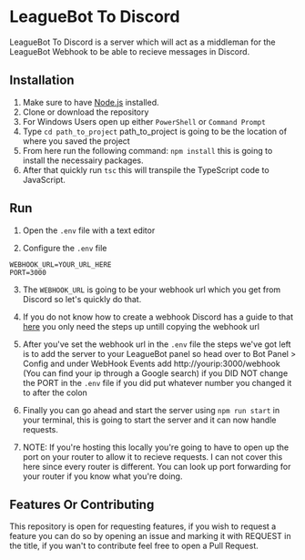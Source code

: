 # LeagueBot To Discord

LeagueBot To Discord is a server which will act as a middleman for the LeagueBot Webhook to be able to recieve messages in Discord.

## Installation

1. Make sure to have [Node.js](https://nodejs.org/en/) installed.
2. Clone or download the repository
3. For Windows Users open up either `PowerShell` or `Command Prompt`
4. Type `cd path_to_project` path_to_project is going to be the location of where you saved the project
5. From here run the following command: `npm install` this is going to install the necessairy packages.
6. After that quickly run `tsc` this will transpile the TypeScript code to JavaScript.

## Run

1. Open the `.env` file with a text editor

2. Configure the `.env` file

```dotenv
WEBHOOK_URL=YOUR_URL_HERE
PORT=3000
```

3. The `WEBHOOK_URL` is going to be your webhook url which you get from Discord so let's quickly do that.

4. If you do not know how to create a webhook Discord has a guide to that [here](https://support.discord.com/hc/en-us/articles/228383668-Intro-to-Webhooks) you only need the steps up untill copying the webhook url

5. After you've set the webhook url in the `.env` file the steps we've got left is to add the server to your LeagueBot panel so head over to Bot Panel > Config and under WebHook Events add http://yourip:3000/webhook (You can find your ip through a Google search) if you DID NOT change the PORT in the `.env` file if you did put whatever number you changed it to after the colon

6. Finally you can go ahead and start the server using `npm run start` in your terminal, this is going to start the server and it can now handle requests.

7. NOTE: If you're hosting this locally you're going to have to open up the port on your router to allow it to recieve requests. I can not cover this here since every router is different. You can look up port forwarding for your router if you know what you're doing.

## Features Or Contributing

This repository is open for requesting features, if you wish to request a feature you can do so by opening an issue and marking it with REQUEST in the title, if you wan't to contribute feel free to open a Pull Request.
